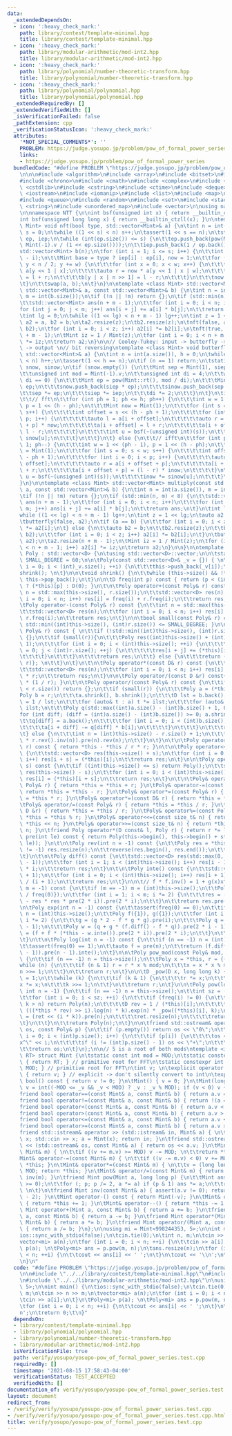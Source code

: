 ```yaml
---
data:
  _extendedDependsOn:
  - icon: ':heavy_check_mark:'
    path: library/contest/template-minimal.hpp
    title: library/contest/template-minimal.hpp
  - icon: ':heavy_check_mark:'
    path: library/modular-arithmetic/mod-int2.hpp
    title: library/modular-arithmetic/mod-int2.hpp
  - icon: ':heavy_check_mark:'
    path: library/polynomial/number-theoretic-transform.hpp
    title: library/polynomial/number-theoretic-transform.hpp
  - icon: ':heavy_check_mark:'
    path: library/polynomial/polynomial.hpp
    title: library/polynomial/polynomial.hpp
  _extendedRequiredBy: []
  _extendedVerifiedWith: []
  _isVerificationFailed: false
  _pathExtension: cpp
  _verificationStatusIcon: ':heavy_check_mark:'
  attributes:
    '*NOT_SPECIAL_COMMENTS*': ''
    PROBLEM: https://judge.yosupo.jp/problem/pow_of_formal_power_series
    links:
    - https://judge.yosupo.jp/problem/pow_of_formal_power_series
  bundledCode: "#define PROBLEM \"https://judge.yosupo.jp/problem/pow_of_formal_power_series\"\
    \n\n\n#include <algorithm>\n#include <array>\n#include <bitset>\n#include <cassert>\n\
    #include <chrono>\n#include <cmath>\n#include <complex>\n#include <cstdio>\n#include\
    \ <cstdlib>\n#include <cstring>\n#include <ctime>\n#include <deque>\n#include\
    \ <iostream>\n#include <iomanip>\n#include <list>\n#include <map>\n#include <numeric>\n\
    #include <queue>\n#include <random>\n#include <set>\n#include <stack>\n#include\
    \ <string>\n#include <unordered_map>\n#include <vector>\n\nusing namespace std;\n\
    \n\nnamespace NTT {\n\nint bsf(unsigned int x) { return __builtin_ctz(x); }\n\
    int bsf(unsigned long long x) { return __builtin_ctzll(x); }\n\ntemplate <class\
    \ Mint> void nft(bool type, std::vector<Mint>& a) {\n\tint n = int(a.size()),\
    \ s = 0;\n\twhile ((1 << s) < n) s++;\n\tassert(1 << s == n);\n\tstatic std::vector<Mint>\
    \ ep, iep;\n\twhile (int(ep.size()) <= s) {\n\t\tep.push_back(pow(Mint::rt(),\
    \ Mint(-1).v / (1 << ep.size())));\n\t\tiep.push_back(1 / ep.back());\n\t}\n\t\
    std::vector<Mint> b(n);\n\tfor (int i = 1; i <= s; i++) {\n\t\tint w = 1 << (s\
    \ - i);\n\t\tMint base = type ? iep[i] : ep[i], now = 1;\n\t\tfor (int y = 0;\
    \ y < n / 2; y += w) {\n\t\t\tfor (int x = 0; x < w; x++) {\n\t\t\t\tauto l =\
    \ a[y << 1 | x];\n\t\t\t\tauto r = now * a[y << 1 | x | w];\n\t\t\t\tb[y | x]\
    \ = l + r;\n\t\t\t\tb[y | x | n >> 1] = l - r;\n\t\t\t}\n\t\t\tnow *= base;\n\t\
    \t}\n\t\tswap(a, b);\n\t}\n}\n\ntemplate <class Mint> std::vector<Mint> multiply_nft(const\
    \ std::vector<Mint>& a, const std::vector<Mint>& b) {\n\tint n = int(a.size()),\
    \ m = int(b.size());\n\tif (!n || !m) return {};\n\tif (std::min(n, m) <= 8) {\n\
    \t\tstd::vector<Mint> ans(n + m - 1);\n\t\tfor (int i = 0; i < n; i++)\n\t\t\t\
    for (int j = 0; j < m; j++) ans[i + j] += a[i] * b[j];\n\t\treturn ans;\n\t}\n\
    \tint lg = 0;\n\twhile ((1 << lg) < n + m - 1) lg++;\n\tint z = 1 << lg;\n\tauto\
    \ a2 = a, b2 = b;\n\ta2.resize(z);\n\tb2.resize(z);\n\tnft(false, a2);\n\tnft(false,\
    \ b2);\n\tfor (int i = 0; i < z; i++) a2[i] *= b2[i];\n\tnft(true, a2);\n\ta2.resize(n\
    \ + m - 1);\n\tMint iz = 1 / Mint(z);\n\tfor (int i = 0; i < n + m - 1; i++) a2[i]\
    \ *= iz;\n\treturn a2;\n}\n\n// Cooley-Tukey: input -> butterfly -> bit reversing\
    \ -> output \n// bit reversing\ntemplate <class Mint> void butterfly(bool type,\
    \ std::vector<Mint>& a) {\n\tint n = int(a.size()), h = 0;\n\twhile ((1 << h)\
    \ < n) h++;\n\tassert(1 << h == n);\n\tif (n == 1) return;\n\tstatic std::vector<Mint>\
    \ snow, sinow;\n\tif (snow.empty()) {\n\t\tMint sep = Mint(1), siep = Mint(1);\n\
    \t\tunsigned int mod = Mint(-1).v;\n\t\tunsigned int di = 4;\n\t\twhile (mod %\
    \ di == 0) {\n\t\t\tMint ep = pow(Mint::rt(), mod / di);\n\t\t\tMint iep = 1 /\
    \ ep;\n\t\t\tsnow.push_back(siep * ep);\n\t\t\tsinow.push_back(sep * iep);\n\t\
    \t\tsep *= ep;\n\t\t\tsiep *= iep;\n\t\t\tdi *= 2;\n\t\t}\n\t}\n\tif (!type) {\n\
    \t\t// fft\n\t\tfor (int ph = 1; ph <= h; ph++) {\n\t\t\tint w = 1 << (ph - 1),\
    \ p = 1 << (h - ph);\n\t\t\tMint now = Mint(1);\n\t\t\tfor (int s = 0; s < w;\
    \ s++) {\n\t\t\t\tint offset = s << (h - ph + 1);\n\t\t\t\tfor (int i = 0; i <\
    \ p; i++) {\n\t\t\t\t\tauto l = a[i + offset];\n\t\t\t\t\tauto r = a[i + offset\
    \ + p] * now;\n\t\t\t\t\ta[i + offset] = l + r;\n\t\t\t\t\ta[i + offset + p] =\
    \ l - r;\n\t\t\t\t}\n\t\t\t\tint u = bsf(~(unsigned int)(s));\n\t\t\t\tnow *=\
    \ snow[u];\n\t\t\t}\n\t\t}\n\t} else {\n\t\t// ifft\n\t\tfor (int ph = h; ph >=\
    \ 1; ph--) {\n\t\t\tint w = 1 << (ph - 1), p = 1 << (h - ph);\n\t\t\tMint inow\
    \ = Mint(1);\n\t\t\tfor (int s = 0; s < w; s++) {\n\t\t\t\tint offset = s << (h\
    \ - ph + 1);\n\t\t\t\tfor (int i = 0; i < p; i++) {\n\t\t\t\t\tauto l = a[i +\
    \ offset];\n\t\t\t\t\tauto r = a[i + offset + p];\n\t\t\t\t\ta[i + offset] = l\
    \ + r;\n\t\t\t\t\ta[i + offset + p] = (l - r) * inow;\n\t\t\t\t}\n\t\t\t\tint\
    \ u = bsf(~(unsigned int)(s));\n\t\t\t\tinow *= sinow[u];\n\t\t\t}\n\t\t}\n\t\
    }\n}\n\ntemplate <class Mint> std::vector<Mint> multiply(const std::vector<Mint>&\
    \ a, const std::vector<Mint>& b) {\n\tint n = int(a.size()), m = int(b.size());\n\
    \tif (!n || !m) return {};\n\tif (std::min(n, m) < 8) {\n\t\tstd::vector<Mint>\
    \ ans(n + m - 1);\n\t\tfor (int i = 0; i < n; i++)\n\t\t\tfor (int j = 0; j <\
    \ m; j++) ans[i + j] += a[i] * b[j];\n\t\treturn ans;\n\t}\n\tint lg = 0;\n\t\
    while ((1 << lg) < n + m - 1) lg++;\n\tint z = 1 << lg;\n\tauto a2 = a;\n\ta2.resize(z);\n\
    \tbutterfly(false, a2);\n\tif (a == b) {\n\t\tfor (int i = 0; i < z; i++) a2[i]\
    \ *= a2[i];\n\t} else {\n\t\tauto b2 = b;\n\t\tb2.resize(z);\n\t\tbutterfly(false,\
    \ b2);\n\t\tfor (int i = 0; i < z; i++) a2[i] *= b2[i];\n\t}\n\tbutterfly(true,\
    \ a2);\n\ta2.resize(n + m - 1);\n\tMint iz = 1 / Mint(z);\n\tfor (int i = 0; i\
    \ < n + m - 1; i++) a2[i] *= iz;\n\treturn a2;\n}\n\n}\n\ntemplate <class D> struct\
    \ Poly : std::vector<D> {\n\tusing std::vector<D>::vector;\n\n\tstatic const int\
    \ SMALL_DEGREE = 60;\n\n\tPoly(const std::vector<D>& _v = {}) { \n\t\tfor (int\
    \ i = 0; i < (int)_v.size(); ++i) {\n\t\t\tthis->push_back(_v[i]);\n\t\t}\n\t\t\
    shrink(); \n\t}\n\n\tvoid shrink() {\n\t\twhile (this->size() && !this->back())\
    \ this->pop_back();\n\t}\n\n\tD freq(int p) const { return (p < (int)this->size())\
    \ ? (*this)[p] : D(0); }\n\t\n\tPoly operator+(const Poly& r) const {\n\t\tint\
    \ n = std::max(this->size(), r.size());\n\t\tstd::vector<D> res(n);\n\t\tfor (int\
    \ i = 0; i < n; i++) res[i] = freq(i) + r.freq(i);\n\t\treturn res;\n\t}\n\t\n\
    \tPoly operator-(const Poly& r) const {\n\t\tint n = std::max(this->size(), r.size());\n\
    \t\tstd::vector<D> res(n);\n\t\tfor (int i = 0; i < n; i++) res[i] = freq(i) -\
    \ r.freq(i);\n\t\treturn res;\n\t}\n\n\tbool small(const Poly& r) const { return\
    \ std::min((int)this->size(), (int)r.size()) <= SMALL_DEGREE; }\n\n\tPoly operator*(const\
    \ Poly& r) const { \n\t\tif (!std::min((int)this->size(), (int)r.size())) return\
    \ {};\n\t\tif (small(r)){\n\t\t\tPoly res((int)this->size() + (int)r.size() -\
    \ 1);\n\t\t\tfor (int i = 0; i < (int)this->size(); ++i) {\n\t\t\t\tfor (int j\
    \ = 0; j < (int)r.size(); ++j) {\n\t\t\t\t\tres[i + j] += (*this)[i] * r[j];\n\
    \t\t\t\t}\n\t\t\t}\n\t\t\treturn res;\n\t\t} else {\n\t\t\treturn {NTT::multiply((*this),\
    \ r)}; \n\t\t}\n\t}\n\t\n\tPoly operator*(const D& r) const {\n\t\tint n = this->size();\n\
    \t\tstd::vector<D> res(n);\n\t\tfor (int i = 0; i < n; i++) res[i] = (*this)[i]\
    \ * r;\n\t\treturn res;\n\t}\n\n\tPoly operator/(const D &r) const{ return *this\
    \ * (1 / r); }\n\t\n\tPoly operator/(const Poly& r) const {\n\t\tif (this->size()\
    \ < r.size()) return {};\n\t\tif (small(r)) {\n\t\t\tPoly a = (*this);\n\t\t\t\
    Poly b = r;\n\t\t\ta.shrink(), b.shrink();\n\t\t\tD lst = b.back();\n\t\t\tD ilst\
    \ = 1 / lst;\n\t\t\tfor (auto& t : a) t *= ilst;\n\t\t\tfor (auto& t : b) t *=\
    \ ilst;\n\t\t\tPoly q(std::max((int)a.size() - (int)b.size() + 1, 0));\n\t\t\t\
    for (int diff; (diff = (int)a.size() - (int)b.size()) >= 0; a.shrink()) {\n\t\t\
    \t\tq[diff] = a.back();\n\t\t\t\tfor (int i = 0; i < (int)b.size(); ++i) {\n\t\
    \t\t\t\ta[i + diff] -= q[diff] * b[i];\n\t\t\t\t}\n\t\t\t}\n\t\t\treturn q;\n\t\
    \t} else {\n\t\t\tint n = (int)this->size() - r.size() + 1;\n\t\t\treturn (rev().pre(n)\
    \ * r.rev().inv(n)).pre(n).rev(n);\n\t\t}\n\t}\n\t\n\tPoly operator%(const Poly&\
    \ r) const { return *this - *this / r * r; }\n\t\n\tPoly operator<<(int s) const\
    \ {\n\t\tstd::vector<D> res(this->size() + s);\n\t\tfor (int i = 0; i < (int)this->size();\
    \ i++) res[i + s] = (*this)[i];\n\t\treturn res;\n\t}\n\n\tPoly operator>>(int\
    \ s) const {\n\t\tif ((int)this->size() <= s) return Poly();\n\t\tstd::vector<D>\
    \ res(this->size() - s);\n\t\tfor (int i = 0; i < (int)this->size() - s; i++)\
    \ res[i] = (*this)[i + s];\n\t\treturn res;\n\t}\n\t\n\tPoly& operator+=(const\
    \ Poly& r) { return *this = *this + r; }\n\tPoly& operator-=(const Poly& r) {\
    \ return *this = *this - r; }\n\tPoly& operator*=(const Poly& r) { return *this\
    \ = *this * r; }\n\tPoly& operator*=(const D& r) { return *this = *this * r; }\n\
    \tPoly& operator/=(const Poly& r) { return *this = *this / r; }\n\tPoly& operator/=(const\
    \ D &r) { return *this = *this / r; }\n\tPoly& operator%=(const Poly& r) { return\
    \ *this = *this % r; }\n\tPoly& operator<<=(const size_t& n) { return *this =\
    \ *this << n; }\n\tPoly& operator>>=(const size_t& n) { return *this = *this >>\
    \ n; }\n\tfriend Poly operator*(D const& l, Poly r) { return r *= l; }\n\n\tPoly\
    \ pre(int le) const { return Poly(this->begin(), this->begin() + std::min((int)this->size(),\
    \ le)); }\n\t\n\tPoly rev(int n = -1) const {\n\t\tPoly res = *this;\n\t\tif (n\
    \ != -1) res.resize(n);\n\t\treverse(res.begin(), res.end());\n\t\treturn res;\n\
    \t}\n\t\n\tPoly diff() const {\n\t\tstd::vector<D> res(std::max(0, (int)this->size()\
    \ - 1));\n\t\tfor (int i = 1; i < (int)this->size(); i++) res[i - 1] = freq(i)\
    \ * i;\n\t\treturn res;\n\t}\n\t\n\tPoly inte() const {\n\t\tstd::vector<D> res(this->size()\
    \ + 1);\n\t\tfor (int i = 0; i < (int)this->size(); i++) res[i + 1] = freq(i)\
    \ / (i + 1);\n\t\treturn res;\n\t}\n\n\t// f * f.inv() = 1 + g(x)x^m\n\tPoly inv(int\
    \ m = -1) const {\n\t\tif (m == -1) m = (int)this->size();\n\t\tPoly res = Poly({D(1)\
    \ / freq(0)});\n\t\tfor (int i = 1; i < m; i *= 2) {\n\t\t\tres = (res * D(2)\
    \ - res * res * pre(2 * i)).pre(2 * i);\n\t\t}\n\t\treturn res.pre(m);\n\t}\n\t\
    \n\tPoly exp(int n = -1) const {\n\t\tassert(freq(0) == 0);\n\t\tif (n == -1)\
    \ n = (int)this->size();\n\t\tPoly f({1}), g({1});\n\t\tfor (int i = 1; i < n;\
    \ i *= 2) {\n\t\t\tg = (g * 2 - f * g * g).pre(i);\n\t\t\tPoly q = diff().pre(i\
    \ - 1);\n\t\t\tPoly w = (q + g * (f.diff() - f * q)).pre(2 * i - 1);\n\t\t\tf\
    \ = (f + f * (*this - w.inte()).pre(2 * i)).pre(2 * i);\n\t\t}\n\t\treturn f.pre(n);\n\
    \t}\n\t\n\tPoly log(int n = -1) const {\n\t\tif (n == -1) n = (int)this->size();\n\
    \t\tassert(freq(0) == 1);\n\t\tauto f = pre(n);\n\t\treturn (f.diff() * f.inv(n\
    \ - 1)).pre(n - 1).inte();\n\t}\n\n\tPoly pow_mod(const Poly& mod, int n = -1)\
    \ {\n\t\tif (n == -1) n = this->size();\n\t\tPoly x = *this, r = {{1}};\n\t\t\
    while (n) {\n\t\t\tif (n & 1) r = r * x % mod;\n\t\t\tx = x * x % mod;\n\t\t\t\
    n >>= 1;\n\t\t}\n\t\treturn r;\n\t}\n\n\tD _pow(D x, long long k) { \n\t\tD r\
    \ = 1;\n\t\twhile (k) {\n\t\t\tif (k & 1) {\n\t\t\t\tr *= x;\n\t\t\t}\n\t\t\t\
    x *= x;\n\t\t\tk >>= 1;\n\t\t}\n\t\treturn r;\n\t}\n\n\tPoly pow(long long k,\
    \ int n = -1) {\n\t\tif (n == -1) n = this->size();\n\t\tint sz = (int)this->size();\n\
    \t\tfor (int i = 0; i < sz; ++i) {\n\t\t\tif (freq(i) != 0) {\n\t\t\t\tif (i *\
    \ k > n) return Poly(n);\n\t\t\t\tD rev = 1 / (*this)[i];\n\t\t\t\tPoly ret =\
    \ (((*this * rev) >> i).log(n) * k).exp(n) * _pow((*this)[i], k);\n\t\t\t\tret\
    \ = (ret << (i * k)).pre(n);\n\t\t\t\tret.resize(n);\n\t\t\t\treturn ret;\n\t\t\
    \t}\n\t\t}\n\t\treturn Poly(n);\n\t}\n\n\tfriend std::ostream& operator<<(std::ostream&\
    \ os, const Poly& p) {\n\t\tif (p.empty()) return os << \"0\";\n\t\tfor (auto\
    \ i = 0; i < (int)p.size(); i++) {\n\t\t\tif (p[i]) {\n\t\t\t\tos << p[i] << \"\
    x^\" << i;\n\t\t\t\tif (i != (int)p.size() - 1) os << \"+\";\n\t\t\t}\n\t\t}\n\
    \t\treturn os;\n\t}\n};\n\n// 5 is a root of both mods\ntemplate <int MOD, int\
    \ RT> struct Mint {\n\tstatic const int mod = MOD;\n\tstatic constexpr Mint rt()\
    \ { return RT; } // primitive root for FFT\n\tstatic constexpr int md() { return\
    \ MOD; } // primitive root for FFT\n\tint v; \n\texplicit operator int() const\
    \ { return v; } // explicit -> don't silently convert to int\n\texplicit operator\
    \ bool() const { return v != 0; }\n\tMint() { v = 0; }\n\tMint(long long _v) {\
    \ v = int((-MOD <= _v && _v < MOD) ? _v : _v % MOD); if (v < 0) v += MOD; }\n\t\
    friend bool operator==(const Mint& a, const Mint& b) { return a.v == b.v; }\n\t\
    friend bool operator!=(const Mint& a, const Mint& b) { return !(a == b); }\n\t\
    friend bool operator<(const Mint& a, const Mint& b) { return a.v < b.v; }\n\t\
    friend bool operator>(const Mint& a, const Mint& b) { return a.v > b.v; }\n\t\
    friend bool operator<=(const Mint& a, const Mint& b) { return a.v <= b.v; }\n\t\
    friend bool operator>=(const Mint& a, const Mint& b) { return a.v >= b.v; }\n\t\
    friend std::istream& operator >> (std::istream& in, Mint& a) { \n\t\tlong long\
    \ x; std::cin >> x; a = Mint(x); return in; }\n\tfriend std::ostream& operator\
    \ << (std::ostream& os, const Mint& a) { return os << a.v; }\n\tMint& operator+=(const\
    \ Mint& m) { \n\t\tif ((v += m.v) >= MOD) v -= MOD; \n\t\treturn *this; }\n\t\
    Mint& operator-=(const Mint& m) { \n\t\tif ((v -= m.v) < 0) v += MOD; \n\t\treturn\
    \ *this; }\n\tMint& operator*=(const Mint& m) { \n\t\tv = (long long)v * m.v %\
    \ MOD; return *this; }\n\tMint& operator/=(const Mint& m) { return (*this) *=\
    \ inv(m); }\n\tfriend Mint pow(Mint a, long long p) {\n\t\tMint ans = 1; assert(p\
    \ >= 0);\n\t\tfor (; p; p /= 2, a *= a) if (p & 1) ans *= a;\n\t\treturn ans;\
    \ \n\t}\n\tfriend Mint inv(const Mint& a) { assert(a.v != 0); return pow(a, MOD\
    \ - 2); }\n\tMint operator-() const { return Mint(-v); }\n\tMint& operator++()\
    \ { return *this += 1; }\n\tMint& operator--() { return *this -= 1; }\n\tfriend\
    \ Mint operator+(Mint a, const Mint& b) { return a += b; }\n\tfriend Mint operator-(Mint\
    \ a, const Mint& b) { return a -= b; }\n\tfriend Mint operator*(Mint a, const\
    \ Mint& b) { return a *= b; }\n\tfriend Mint operator/(Mint a, const Mint& b)\
    \ { return a /= b; }\n};\n\nusing mi = Mint<998244353, 5>;\n\nint main() {\n\t\
    ios::sync_with_stdio(false);\n\tcin.tie(0);\n\tint n, m;\n\tcin >> n >> m;\n\t\
    vector<mi> a(n);\n\tfor (int i = 0; i < n; ++i) {\n\t\tcin >> a[i];\n\t}\n\tPoly<mi>\
    \ p(a); \n\tPoly<mi> ans = p.pow(m, n);\n\tans.resize(n);\n\tfor (int i = 0; i\
    \ < n; ++i) {\n\t\tcout << ans[i] << ' ';\n\t}\n\tcout << '\\n';\n\treturn 0;\t\
    \n}\n"
  code: "#define PROBLEM \"https://judge.yosupo.jp/problem/pow_of_formal_power_series\"\
    \n\n#include \"../../library/contest/template-minimal.hpp\"\n#include \"../../library/polynomial/polynomial.hpp\"\
    \n#include \"../../library/modular-arithmetic/mod-int2.hpp\"\n\nusing mi = Mint<998244353,\
    \ 5>;\n\nint main() {\n\tios::sync_with_stdio(false);\n\tcin.tie(0);\n\tint n,\
    \ m;\n\tcin >> n >> m;\n\tvector<mi> a(n);\n\tfor (int i = 0; i < n; ++i) {\n\t\
    \tcin >> a[i];\n\t}\n\tPoly<mi> p(a); \n\tPoly<mi> ans = p.pow(m, n);\n\tans.resize(n);\n\
    \tfor (int i = 0; i < n; ++i) {\n\t\tcout << ans[i] << ' ';\n\t}\n\tcout << '\\\
    n';\n\treturn 0;\t\n}"
  dependsOn:
  - library/contest/template-minimal.hpp
  - library/polynomial/polynomial.hpp
  - library/polynomial/number-theoretic-transform.hpp
  - library/modular-arithmetic/mod-int2.hpp
  isVerificationFile: true
  path: verify/yosupo/yosupo-pow_of_formal_power_series.test.cpp
  requiredBy: []
  timestamp: '2021-08-15 17:58:43-04:00'
  verificationStatus: TEST_ACCEPTED
  verifiedWith: []
documentation_of: verify/yosupo/yosupo-pow_of_formal_power_series.test.cpp
layout: document
redirect_from:
- /verify/verify/yosupo/yosupo-pow_of_formal_power_series.test.cpp
- /verify/verify/yosupo/yosupo-pow_of_formal_power_series.test.cpp.html
title: verify/yosupo/yosupo-pow_of_formal_power_series.test.cpp
---
```

